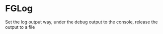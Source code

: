 # FGLog
Set the log output way, under the debug output to the console, release the output to a file
